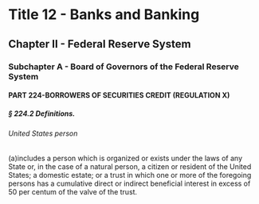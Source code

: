
# Title 12 - Banks and Banking
## Chapter II - Federal Reserve System
### Subchapter A - Board of Governors of the Federal Reserve System
#### PART 224-BORROWERS OF SECURITIES CREDIT (REGULATION X)
##### § 224.2 Definitions.
###### United States person

(a)includes a person which is organized or exists under the laws of any State or, in the case of a natural person, a citizen or resident of the United States; a domestic estate; or a trust in which one or more of the foregoing persons has a cumulative direct or indirect beneficial interest in excess of 50 per centum of the valve of the trust.
